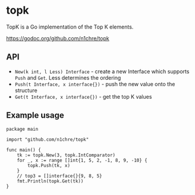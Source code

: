 # topk

TopK is a Go implementation of the Top K elements.

https://godoc.org/github.com/n1chre/topk

## API

* `New(k int, l Less) Interface` - create a new Interface which supports `Push` and `Get`. Less determines the ordering
* `Push(t Interface, x interface{})` - push the new value onto the structure
* `Get(t Interface, x interface{})` - get the top K values

## Example usage

```golang
package main

import "github.com/n1chre/topk"

func main() {
    tk := topk.New(3, topk.IntComparator)
    for _, x := range []int{1, 5, 2, -1, 8, 9, -10} {
        topk.Push(tk, x)
    }
    // top3 = []interface{}{9, 8, 5}
    fmt.Println(topk.Get(tk))
}
```
